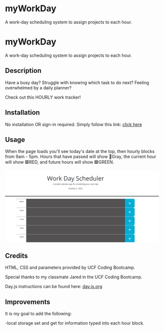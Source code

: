 # myWorkDay
A work-day scheduling system to assign projects to each hour.
# myWorkDay
A work-day scheduling system to assign projects to each hour.

## Description

Have a busy day? Struggle with knowing which task to do next? Feeling overwhelmed by a daily planner?

Check out this HOURLY work tracker! 


## Installation

No installation OR sign-in required. Simply follow this link: [click here](https://kathrynfisher3700.github.io/myWorkDay/)

## Usage

When the page loads you'll see today's date at the top, then hourly blocks from 9am - 5pm.
Hours that have passed will show 🔲Gray, the current hour will show 🟥RED, and future hours will show 🟩GREEN.


![alt text](./assets/images/myWorkDay.png)

## Credits

HTML, CSS and parameters provided by UCF Coding Bootcamp.

Special thanks to my classmate Jared in the UCF Coding Bootcamp.

Day.js instructions can be found here: [day.js.org](https://day.js.org/docs/en/display/format)


## Improvements

It is my goal to add the following:

-local storage set and get for information typed into each hour block.

